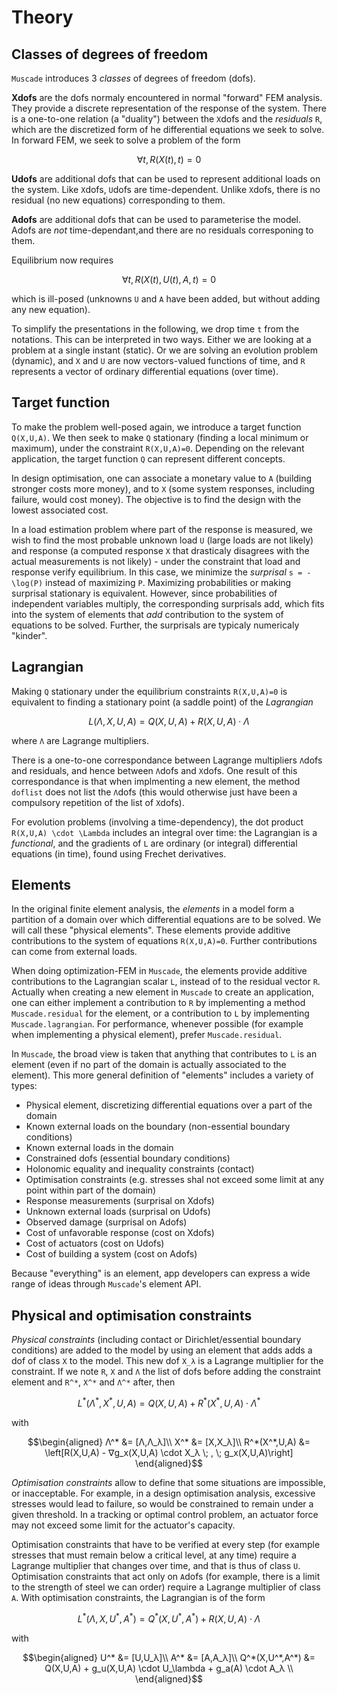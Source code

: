 # Theory

## Classes of degrees of freedom

`Muscade` introduces 3 *classes* of degrees of freedom (dofs). 

**Xdofs** are the dofs normaly encountered in normal "forward" FEM analysis.  They provide a discrete representation of the response of the system. There is a one-to-one relation (a "duality") between the ``X``dofs and the *residuals* ``R``, which are the discretized form of he differential equations we seek to solve. In forward FEM, we seek to solve a problem of the form

```math
\forall t, R(X(t),t)=0
```

**Udofs** are additional dofs that can be used to represent additional loads on the system. Like ``X``dofs, ``U``dofs are time-dependent. Unlike ``X``dofs, there is no residual (no new equations) corresponding to them.

**Adofs** are additional dofs that can be used to parameterise the model. Adofs are *not* time-dependant,and there are no residuals corresponing to them.

Equilibrium now requires

```math
\forall t, R(X(t),U(t),A,t)=0
```

which is ill-posed (unknowns ``U`` and ``A`` have been added, but without adding any new equation).

To simplify the presentations in the following, we drop time ``t`` from the notations.  This can be interpreted in two ways. Either we are looking at a problem at a single instant (static). Or we are solving an evolution problem (dynamic), and ``X`` and ``U`` are now vectors-valued functions of time, and ``R`` represents a vector of ordinary differential equations (over time). 

## Target function

To make the problem well-posed again, we introduce a target function ``Q(X,U,A)``.  We then seek to make ``Q`` stationary (finding a local minimum or maximum), under the constraint ``R(X,U,A)=0``. Depending on the relevant application, the target function ``Q`` can represent different concepts.

In design optimisation, one can associate a monetary value to ``A`` (building stronger costs more money), and to ``X`` (some system responses, including failure, would cost money). The objective is to find the design with the lowest associated cost.

In a load estimation problem where part of the response is measured, we wish to find the most probable unknown load ``U`` (large loads are not likely) and response (a computed response ``X`` that drasticaly disagrees with the actual measurements is not likely) - under the constraint that load and response verify equilibrium.  In this case, we minimize the *surprisal* ``s = -\log(P)`` instead of maximizing ``P``.  Maximizing probabilities or making surprisal stationary is equivalent. However, since probabilities of independent variables multiply, the corresponding surprisals add, which fits into the system of elements that *add* contribution to the system of equations to be solved. Further, the surprisals are typicaly numericaly "kinder".

## Lagrangian

Making ``Q`` stationary under the equilibrium constraints ``R(X,U,A)=0`` is equivalent to finding a stationary point (a saddle point) of the *Lagrangian*

```math
L(\Lambda,X,U,A) = Q(X,U,A) + R(X,U,A) \cdot \Lambda
```

where ``Λ`` are Lagrange multipliers.  

There is a one-to-one correspondance between Lagrange multipliers ``Λ``dofs and residuals, and hence between ``Λ``dofs and ``X``dofs.  One result of this correspondance is that when implmenting a new element, the method `doflist` does not list the ``Λ``dofs (this would otherwise just have been a compulsory repetition of the list of ``X``dofs). 

For evolution problems (involving a time-dependency), the dot product ``R(X,U,A) \cdot \Lambda`` includes an integral over time: the Lagrangian is a *functional*, and the gradients of ``L`` are ordinary (or integral) differential equations (in time), found using Frechet derivatives.


## Elements

In the original finite element analysis, the *elements* in a model form a partition of a domain over which differential equations are to be solved. We will call these "physical elements".  These elements provide additive contributions to the system of equations ``R(X,U,A)=0``. Further contributions can come from external loads.

When doing optimization-FEM in `Muscade`, the elements provide additive contributions to the Lagrangian scalar ``L``, instead of to the residual vector ``R``. Actually when creating a new element in `Muscade` to create an application, one can either implement a contribution to ``R`` by implementing a method `Muscade.residual` for the element, or a contribution to ``L`` by implementing `Muscade.lagrangian`.  For performance, whenever possible (for example when implementing a physical element), prefer `Muscade.residual`. 

In `Muscade`, the broad view is taken that anything that contributes to ``L`` is an element (even if no part of the domain is actually associated to the element).  This more general definition of "elements" includes a variety of types:

- Physical element, discretizing differential equations over a part of the domain
- Known external loads on the boundary (non-essential boundary conditions)
- Known external loads in the domain
- Constrained dofs (essential boundary conditions)
- Holonomic equality and inequality constraints (contact)
- Optimisation constraints (e.g. stresses shal not exceed some limit at any point within part of the domain)
- Response measurements (surprisal on Xdofs)
- Unknown external loads (surprisal on Udofs)
- Observed damage (surprisal on Adofs)
- Cost of unfavorable response (cost on Xdofs)
- Cost of actuators (cost on Udofs)
- Cost of building a system (cost on Adofs)

Because "everything" is an element, app developers can express a wide range of ideas through `Muscade`'s element API.

## Physical and optimisation constraints

*Physical constraints* (including contact or Dirichlet/essential boundary conditions) are added to the model by using an element that adds adds a dof of class ``X`` to the model.  This new dof ``X_λ`` is a Lagrange multiplier for the constraint. If we note ``R``, ``X`` and ``Λ`` the list of dofs before adding the constraint element and ``R^*``, ``X^*`` and ``Λ^*`` after, then  

```math
L^*(\Lambda^*,X^*,U,A) = Q(X,U,A)  + R^*(X^*,U,A) \cdot Λ^* 
```

with

```math
\begin{aligned}
Λ^* &= [Λ,Λ_λ]\\
X^* &= [X,X_λ]\\
R^*(X^*,U,A) &= \left[R(X,U,A) - ∇g_x(X,U,A) \cdot X_λ \; , \; g_x(X,U,A)\right]
\end{aligned}
```

*Optimisation constraints* allow to define that some situations are impossible, or inacceptable. For example, in a design optimisation analysis, excessive stresses would lead to failure, so would be constrained to remain under a given threshold. In a tracking or optimal control problem, an actuator force may not exceed some limit for the actuator's capacity.

Optimisation constraints that have to be verified at every step (for example stresses that must remain below a critical level, at any time) require a Lagrange multiplier that changes over time, and that is thus of class ``U``. Optimisation constraints that act only on ``A``dofs (for example, there is a limit to the strength of steel we can order)  require a Lagrange multiplier of class ``A``.  With optimisation constraints, the Lagrangian is of the form

```math
L^*(\Lambda,X,U^*,A^*) = Q^*(X,U^*,A^*)  + R(X,U,A) \cdot Λ 
```

with

```math
\begin{aligned}
U^* &= [U,U_λ]\\
A^* &= [A,A_λ]\\
Q^*(X,U^*,A^*) &= Q(X,U,A) +  g_u(X,U,A) \cdot U_\lambda + g_a(A) \cdot A_λ \\
\end{aligned}
```




